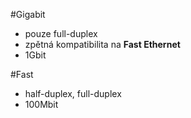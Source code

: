 #Gigabit
- pouze full-duplex
- zpětná kompatibilita na **Fast Ethernet**
- 1Gbit 

#Fast
- half-duplex, full-duplex
- 100Mbit